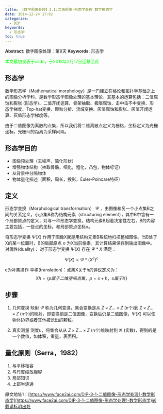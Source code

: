 ```yaml
---
title: 【数字图像处理】3.1:二值图像-形态学处理 数学形态学
date: 2014-12-24 17:02
categories:
  - DIP
keywords:
  - 形态学
toc: true
---
```

**Abstract:** 数字图像处理：第9天
**Keywords:** 形态学
<!--more-->
<font color="00FF00">本文最初发表于csdn，于2018年2月17日迁移至此</font>

## 形态学
数学形态学（Mathematical morphology）是一门建立在格论和拓扑学基础之上的图像分析学科，是数学形态学图像处理的基本理论。其基本的运算包括：二值腐蚀和膨胀 (形态学)、二值开闭运算、骨架抽取、极限腐蚀、击中击不中变换、形态学梯度、Top-hat变换、颗粒分析、流域变换、灰值腐蚀和膨胀、灰值开闭运算、灰值形态学梯度等。

由于二值图像为离散的点集，所以我们将二维离散点定义为栅格，坐标定义为光栅坐标，光栅间的距离为采样间隔。

## 形态学目的

- 图像预处理（去噪声，简化形状）
- 增强物体结构（抽取骨骼，细化，粗化，凸包，物体标记）
- 从背景中分隔物体
- 物体量化描述（面积，周长，投影，Euler-Poincare特征）

## 定义

形态学变换（Morphological transformation） $\Psi$ ，由图像和另一个小点集B之间的关系定义，小点集B称为结构元素（structuring element），其中B中含有一个局部原点的定义，对与一种形态学变换，结构元素B起着决定性左右，B的内容主要包括，一些点的坐标，和局部原点坐标*o*。

将形态学变换 $\Psi(X)$ 作用于图像X就是用结构元素B系统地扫描整幅图像。当B处于X的某一位置时，B的局部原点 o 为X当前像素，其计算结果保存到输出图像中。
对偶性(duality)：
对于形态学变换 $\Psi(X)$ 存在 $\Psi*X$ 满足：


$$
\Psi(X)={\Psi*(X^c)}^c
$$

c为补集操作
平移(translation)：点集X关于h的评议定义为：
$$
Xh=\{p属于二维空间点集 ，p=x+h，x属于X\}
$$
## 步骤

1. 几何变换
映射 $\Psi$ 称为几何变换，集合变换是从 $Z \times Z\dots\times Z$ (n个)到 $Z \times Z\dots\times Z$ (n个)的映射，即变换前是二值图像，变换后仍是二值图像，$\Psi(X)$ 可以使物体边界或者其他被滤出的颗粒。

2. 真实测量
测度u，将集合从从 $Z \times Z\dots\times Z$ (n个)维映射到 $\Re$ (实数)，得到的是一个数值，如体积，重量，表面积。

## 量化原则（Serra，1982）

1. 与平移相容
2. 与尺度缩放相容
3. 局部知识
4. 上部半连通





原文地址1：[https://www.face2ai.com/DIP-3-1-二值图像-形态学处理1-数学形态学](https://www.face2ai.com/DIP-3-1-二值图像-形态学处理1-数学形态学)转载请标明出处
